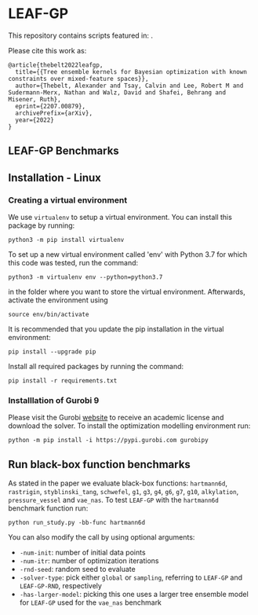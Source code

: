 # LEAF-GP
This repository contains scripts featured in: <cite-article>.

Please cite this work as:
```
@article{thebelt2022leafgp,
  title={{Tree ensemble kernels for Bayesian optimization with known constraints over mixed-feature spaces}},
  author={Thebelt, Alexander and Tsay, Calvin and Lee, Robert M and Sudermann-Merx, Nathan and Walz, David and Shafei, Behrang and Misener, Ruth},
  eprint={2207.00879},
  archivePrefix={arXiv},
  year={2022}
}
```

## LEAF-GP Benchmarks

## Installation - Linux

### Creating a virtual environment

We use `virtualenv` to setup a virtual environment.
You can install this package by running:
```
python3 -m pip install virtualenv
```
To set up a new virtual environment called 'env' with Python 3.7 for which this code was tested, run the command:
```
python3 -m virtualenv env --python=python3.7
```
in the folder where you want to store the virtual environment.
Afterwards, activate the environment using
```
source env/bin/activate
```
It is recommended that you update the pip installation in the virtual environment:
```
pip install --upgrade pip
```
Install all required packages by running the command:
```
pip install -r requirements.txt
```

### Installlation of Gurobi 9
Please visit the Gurobi [website](https://www.gurobi.com/downloads/end-user-license-agreement-academic/) to 
receive an academic license and download the solver.
To install the optimization modelling environment run:
```
python -m pip install -i https://pypi.gurobi.com gurobipy
```

## Run black-box function benchmarks
As stated in the paper we evaluate black-box functions: `hartmann6d`, `rastrigin`, `styblinski_tang`, `schwefel`, 
`g1`, `g3`, `g4`, `g6`, `g7`, `g10`, `alkylation`, `pressure_vessel` and `vae_nas`.
To test `LEAF-GP` with the `hartmann6d` benchmark function run:
```
python run_study.py -bb-func hartmann6d
```
You can also modify the call by using optional arguments:
- `-num-init`: number of initial data points
- `-num-itr`: number of optimization iterations
- `-rnd-seed`: random seed to evaluate
- `-solver-type`: pick either `global` or `sampling`, referring to `LEAF-GP` and `LEAF-GP-RND`, respectively
- `-has-larger-model`: picking this one uses a larger tree ensemble model for `LEAF-GP` 
  used for the `vae_nas` benchmark
